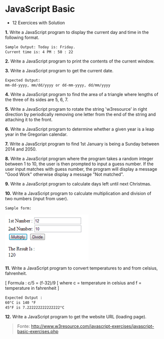 # JavaScript Basic 

- 12 Exercices with Solution

**1.** Write a JavaScript program to display the current day and time in the following format.

```
Sample Output: Today is: Friday. 
Current time is: 4 PM : 50 : 22
```

**2.** Write a JavaScript program to print the contents of the current window.

**3.** Write a JavaScript program to get the current date.

```
Expected Output: 
mm-dd-yyyy, mm/dd/yyyy or dd-mm-yyyy, dd/mm/yyyy
```

**4.** Write a JavaScript program to find the area of a triangle where lengths of the three of its sides are 5, 6, 7. 

**5.** Write a JavaScript program to rotate the string 'w3resource' in right direction by periodically removing one letter from the end of the string and attaching it to the front.

**6.** Write a JavaScript program to determine whether a given year is a leap year in the Gregorian calendar.

**7.** Write a JavaScript program to find 1st January is being a Sunday between 2014 and 2050.

**8.** Write a JavaScript program where the program takes a random integer between 1 to 10, the user is then prompted to input a guess number. If the user input matches with guess number, the program will display a message "Good Work" otherwise display a message "Not matched".

**9.** Write a JavaScript program to calculate days left until next Christmas.

**10.** Write a JavaScript program to calculate multiplication and division of two numbers (input from user).

```
Sample form:
```

![](images/exercice10.png)

**11.** Write a JavaScript program to convert temperatures to and from celsius, fahrenheit.

[ Formula : c/5 = (f-32)/9 [ where c = temperature in celsius and f = temperature in fahrenheit ] 

```
Expected Output : 
60°C is 140 °F
45°F is 7.222222222222222°C 
```

**12.** Write a JavaScript program to get the website URL (loading page).

>Fonte: http://www.w3resource.com/javascript-exercises/javascript-basic-exercises.php
